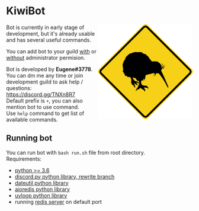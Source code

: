 # KiwiBot
<img align=right height=256 src=.github/avatar.png/>
Bot is currently in early stage of development, but it's already usable and has several useful commands.

You can add bot to your guild [with](https://discordapp.com/oauth2/authorize?client_id=394793577160376320&scope=bot&permissions=8) or [without](https://discordapp.com/oauth2/authorize?client_id=394793577160376320&scope=bot&permissions=2146958583) administrator permision.

Bot is developed by **Eugene#3778**.  
You can dm me any time or join development guild to ask help / questions: https://discord.gg/TNXn8R7  
Default prefix is `+`, you can also mention bot to use command.  
Use `help` command to get list of available commands.

## Running bot
You can run bot with `bash run.sh` file from root directory.  
Requirements:
* [python >= 3.6](https://www.python.org/downloads)
* [discord.py python library, rewrite branch](https://github.com/Rapptz/discord.py/tree/rewrite)
* [dateutil python library](https://dateutil.readthedocs.io/en/stable)
* [aioredis python library](https://aioredis.readthedocs.io/en/v1.1.0)
* [uvloop python library](https://uvloop.readthedocs.io)
* running [redis server](https://redis.io) on default port
